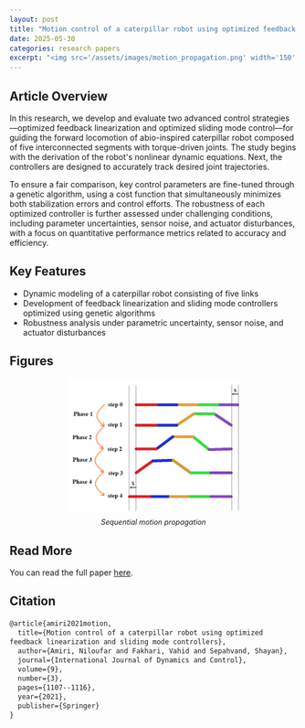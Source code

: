 ```yaml
---
layout: post
title: "Motion control of a caterpillar robot using optimized feedback linearization and sliding mode controllers"
date: 2025-05-30
categories: research papers
excerpt: "<img src='/assets/images/motion_propagation.png' width='150' style='border-radius: 0px;'>"
---
```


## Article Overview

In this research, we develop and evaluate two advanced control strategies—optimized feedback linearization and optimized sliding mode control—for guiding the forward locomotion of abio-inspired caterpillar robot composed of five interconnected segments with torque-driven joints. The study begins with the derivation of the robot's nonlinear dynamic equations. Next, the controllers are designed to accurately track desired joint trajectories.

To ensure a fair comparison, key control parameters are fine-tuned through a genetic algorithm, using a cost function that simultaneously minimizes both stabilization errors and control efforts. The robustness of each optimized controller is further assessed under challenging conditions, including parameter uncertainties, sensor noise, and actuator disturbances, with a focus on quantitative performance metrics related to accuracy and efficiency.

## Key Features

- Dynamic modeling of a caterpillar robot consisting of five links 
- Development of feedback linearization and sliding mode controllers optimized using genetic algorithms
- Robustness analysis under parametric uncertainty, sensor noise, and actuator disturbances

## Figures

<div style="text-align: center;">
  <img src="/assets/images/motion_propagation.png" alt="Sequential motion propagation" style="width:60%; border-radius: 8px;">
  <p style="font-style: italic; font-size: 0.9em; margin-top: 5px;">Sequential motion propagation</p>
</div>


## Read More

You can read the full paper [here](https://doi.org/10.1007/s40435-020-00736-6).

## Citation

```text
@article{amiri2021motion,
  title={Motion control of a caterpillar robot using optimized feedback linearization and sliding mode controllers},
  author={Amiri, Niloufar and Fakhari, Vahid and Sepahvand, Shayan},
  journal={International Journal of Dynamics and Control},
  volume={9},
  number={3},
  pages={1107--1116},
  year={2021},
  publisher={Springer}
}
```